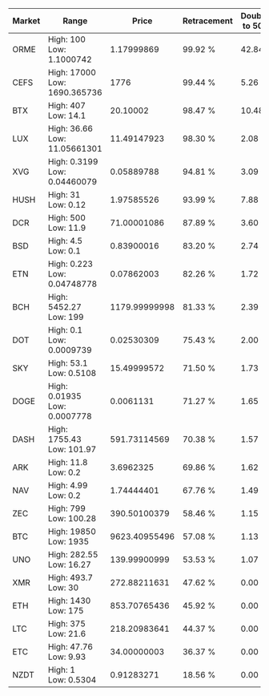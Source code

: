 | Market | Range | Price| Retracement | Doubles to 50% |
| --- | --- | --- | --- | --- |
| ORME | High: 100<br />Low: 1.1000742 | 1.17999869 | 99.92 % | 42.84 |
| CEFS | High: 17000<br />Low: 1690.365736 | 1776 | 99.44 % | 5.26 |
| BTX | High: 407<br />Low: 14.1 | 20.10002 | 98.47 % | 10.48 |
| LUX | High: 36.66<br />Low: 11.05661301 | 11.49147923 | 98.30 % | 2.08 |
| XVG | High: 0.3199<br />Low: 0.04460079 | 0.05889788 | 94.81 % | 3.09 |
| HUSH | High: 31<br />Low: 0.12 | 1.97585526 | 93.99 % | 7.88 |
| DCR | High: 500<br />Low: 11.9 | 71.00001086 | 87.89 % | 3.60 |
| BSD | High: 4.5<br />Low: 0.1 | 0.83900016 | 83.20 % | 2.74 |
| ETN | High: 0.223<br />Low: 0.04748778 | 0.07862003 | 82.26 % | 1.72 |
| BCH | High: 5452.27<br />Low: 199 | 1179.99999998 | 81.33 % | 2.39 |
| DOT | High: 0.1<br />Low: 0.0009739 | 0.02530309 | 75.43 % | 2.00 |
| SKY | High: 53.1<br />Low: 0.5108 | 15.49999572 | 71.50 % | 1.73 |
| DOGE | High: 0.01935<br />Low: 0.0007778 | 0.0061131 | 71.27 % | 1.65 |
| DASH | High: 1755.43<br />Low: 101.97 | 591.73114569 | 70.38 % | 1.57 |
| ARK | High: 11.8<br />Low: 0.2 | 3.6962325 | 69.86 % | 1.62 |
| NAV | High: 4.99<br />Low: 0.2 | 1.74444401 | 67.76 % | 1.49 |
| ZEC | High: 799<br />Low: 100.28 | 390.50100379 | 58.46 % | 1.15 |
| BTC | High: 19850<br />Low: 1935 | 9623.40955496 | 57.08 % | 1.13 |
| UNO | High: 282.55<br />Low: 16.27 | 139.99900999 | 53.53 % | 1.07 |
| XMR | High: 493.7<br />Low: 30 | 272.88211631 | 47.62 % | 0.00 |
| ETH | High: 1430<br />Low: 175 | 853.70765436 | 45.92 % | 0.00 |
| LTC | High: 375<br />Low: 21.6 | 218.20983641 | 44.37 % | 0.00 |
| ETC | High: 47.76<br />Low: 9.93 | 34.00000003 | 36.37 % | 0.00 |
| NZDT | High: 1<br />Low: 0.5304 | 0.91283271 | 18.56 % | 0.00 |
